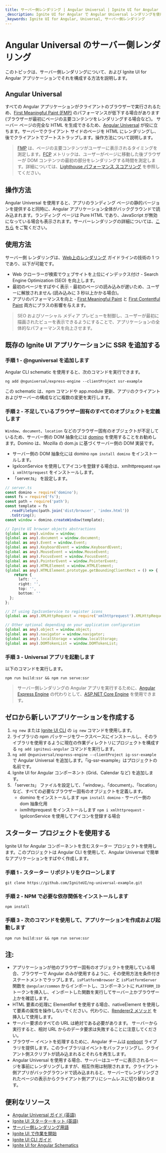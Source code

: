 ```yaml
---
title: サーバー側レンダリング | Angular Universal | Ignite UI for Angular | インフラジスティックス
_description: Ignite UI for Angular で Angular Universal レンダリングを使用する方法。
_keywords: Ignite UI for Angular, Universal, サーバー側レンダリング
---
```


# Angular Universal のサーバー側レンダリング

このトピックは、サーバー側レンダリングについて、および Ignite UI for Angular アプリケーションでそれを構成する方法を説明します。 

## Angular Universal

すべての Angular アプリケーションがクライアントのブラウザーで実行されるため、[First Meaningful Paint (FMP)](https://web.dev/first-meaningful-paint) のパフォーマンスが低下する場合があります (ブラウザーが最初にページの主要コンテンツをレンダリングする場合など)。 サーバー ページの完全な HTML を生成できるため、[Angular Universal](https://angular.io/guide/universal) が役に立ちます。サーバーでクライアント サイドのページを HTML にレンダリングし、後でクライアントでブートストラップします。操作方法について説明します。

> [FMP](https://web.dev/first-meaningful-paint) は、ページの主要コンテンツがユーザーに表示されるタイミングを測定します。[FCP](https://web.dev/first-contentful-paint) メトリックは、ユーザーがページに移動した後ブラウザーが DOM コンテンツの最初の部分をレンダリングする時間を測定します。詳細については、[Lighthouse パフォーマンス スコアリング](https://web.dev/performance-scoring) を参照してください。



## 操作方法

Angular Universal を使用すると、アプリのランディング ページの静的バージョンを提供すると同時に、Angular アプリケーション全体がバックグラウンドで読み込まれます。ランディング ページは Pure HTML であり、JavaScript が無効になっている場合も表示されます。サーバーレンダリングの詳細については、[こちら](https://developers.google.com/web/updates/2019/02/rendering-on-the-web) をご覧ください。

## 使用方法

サーバー側 レンダリングは、[Web上のレンダリング](https://developers.google.com/web/updates/2019/02/rendering-on-the-web) ガイドラインの技術の 1 つであり、以下が可能です。
- Web クローラーが検索でウェブサイトを上位にインデックス付け - Search Engine Optimization (SEO) を向上します。
- 最初のページをすばやく表示 - 最初のページの読み込みが遅いため、ユーザーに解放されません (読み込みに 3 秒以上かかる場合)。
- アプリのパフォーマンスを向上 - [First Meaningful Paint](https://web.dev/first-meaningful-paint) と [First Contentful Paint](https://web.dev/first-contentful-paint) 両方にプラスの影響を与えます。 

> SEO およびソーシャル メディア プレビューを制御し、ユーザーが最初に描画されたビューを表示できるようにすることで、アプリケーションの全体的なパフォーマンスを向上させます。

## 既存の Ignite UI アプリケーションに SSR を追加する

### 手順 1 - @nguniversal を追加します 
Angular CLI schematic を使用すると、次のコマンドを実行できます。

```
ng add @nguniversal/express-engine --clientProject ssr-example
```

この schematic は、npm コマンドや app.module 更新、アプリのクライアントおよびサーバーの構成などに複数の変更を実行します。

### 手順 2 - 不足しているブラウザー固有のすべてのオブジェクトを定義します
`Window`、`document`、`location` などのブラウザー固有のオブジェクトが不足しているため、サーバー側の DOM 抽象化には [domino](https://github.com/fgnass/domino#server-side-dom-implementation-based-on-mozillas-domjs) を使用することをお勧めします。Domino は、Mozilla の dom.js に基づくサーバー側の DOM 実装です。

- サーバー側の DOM 抽象化には domino `npm install domino` をインストールします。
- IgxIconService を使用してアイコンを登録する場合は、xmlhttprequest `npm i xmlhttprequest` をインストールします。
- 「server.ts」 を設定します。

```typescript
// server.ts
const domino = require('domino');
const fs = require('fs');
const path = require('path');
const template = fs
  .readFileSync(path.join('dist/browser', 'index.html'))
  .toString();
const window = domino.createWindow(template);

// Ignite UI browser objects abstractions
(global as any).window = window;
(global as any).document = window.document;
(global as any).Event = window.Event;
(global as any).KeyboardEvent = window.KeyboardEvent;
(global as any).MouseEvent = window.MouseEvent;
(global as any).FocusEvent = window.FocusEvent;
(global as any).PointerEvent = window.PointerEvent;
(global as any).HTMLElement = window.HTMLElement;
(global as any).HTMLElement.prototype.getBoundingClientRect = () => {
    return {
      left: '',
      right: '',
      top: '',
      bottom: ''
  };
};

// If using IgxIconService to register icons
(global as any).XMLHttpRequest = require('xmlhttprequest').XMLHttpRequest;

// Other optional depending on your application configuration
(global as any).object = window.object;
(global as any).navigator = window.navigator;
(global as any).localStorage = window.localStorage;
(global as any).DOMTokenList = window.DOMTokenList;
```

### 手順 3 - Universal アプリを起動します
以下のコマンドを実行します。

```
npm run build:ssr && npm run serve:ssr
```

> サーバー側レンダリングの Angular アプリを実行するために、[Angular Express Engine](https://github.com/angular/universal/blob/master/modules/express-engine/README.md) の代わりとして、[ASP.NET Core Engine](https://github.com/angular/universal/tree/master/modules/aspnetcore-engine) を使用できます。

## ゼロから新しいアプリケーションを作成する 

1. `ng new` または [Ignite UI CLI](./cli/getting-started-with-cli.md) の `ig new` コマンドを使用します。
2. ライブラリの npm パッケージをワークスペースにインストールし、そのライブラリを使用するように現在の作業ディレクトリにプロジェクトを構成する `ng add igniteui-angular` コマンドを実行します。
4. `ng add @nguniversal/express-engine --clientProject ig-ssr-example` で Angular Universal を追加します。「ig-ssr-example」はプロジェクトの名前です。
3. Ignite UI for Angular コンポーネント (Grid、Calendar など) を追加します。
4. 「server.ts」 ファイルを設定して、「window」、「document」、「location」 など、すべての必要なブラウザー固有のオブジェクトを定義します。
	- domino をインストールします `npm install domino` - サーバー側の dom 抽象化用
	- ixmlhttprequest をインストールします `npm i xmlhttprequest` - IgxIconService を使用してアイコンを登録する場合

## スターター プロジェクトを使用する

Ignite UI for Angular コンポーネントを含むスターター プロジェクトを使用します。このプロジェクトは Angular CLI を使用して、Angular Universal で簡単なアプリケーションをすばやく作成します。

### 手順 1 - スターター リポジトリをクローンします

```
git clone https://github.com/IgniteUI/ng-universal-example.git
```

### 手順 2 - NPM で必要な依存関係をインストールします

```
npm install
```

### 手順 3 - 次のコマンドを使用して、アプリケーションを作成および起動します

```
npm run build:ssr && npm run serve:ssr
```

## 注:

- アプリケーションが他のブラウザー固有のオブジェクトを使用している場合、ブラウザーで Angular のみが使用するように、その使用方法を条件付きステートメントでラップします。`isPlatformBrowser` と `isPlatformServer` 関数を `@angular/common` からインポートし、コンポーネントに `PLATFORM_ID` トークンを挿入し、インポートした関数を実行してサーバー上かブラウザー上かを確認します。 
- HTML 要素の処理に ElementRef を使用する場合、nativeElement を使用して要素の属性を操作しないでください。代わりに、[Renderer2 メソッド](https://alligator.io/angular/using-renderer2) を挿入して使用します。
- サーバー要求のすべての URL は絶対である必要があります。 サーバーから実行すると、相対 URL からのデータ要求は失敗することに注意してください。
- ブラウザー イベントを処理するために、Angular チームは [preboot](https://github.com/angular/preboot) ライブラリを提供します。このライブラリはイベントをバッファリングし、クライアント側スクリプトが読み込まれるとそれらを再生します。
- Angular Universal を使用する場合、サーバーはユーザーに表示されるページを事前にレンダリングしますが、相互作用は制限されます。クライアント側アプリがバックグラウンドで読み込まれると、サーバーでレンダリングされたページの表示からクライアント側アプリにシームレスに切り替わります。

## 便利なリソース

<div class="divider--half"></div>

* [Angular Universal ガイド (英語)](https://angular.io/guide/universal)
* [Ignite UI スターターキット (英語)](https://github.com/IgniteUI/ng-universal-example)
* [サーバー側レンダリング用語](https://developers.google.com/web/updates/2019/02/rendering-on-the-web)
* [Ignite UI で作業を開始](getting-started.md)
* [Ignite UI CLI ガイド](cli/step-by-step-guide-using-cli.md)
* [Ignite UI for Angular Schematics](cli/step-by-step-guide-using-angular-schematics.md)